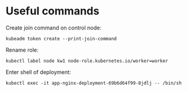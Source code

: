 # Useful commands

Create join command on control node:
```
kubeadm token create --print-join-command
```

Rename role:
```
kubectl label node kw1 node-role.kubernetes.io/worker=worker
```

Enter shell of deployment:
```
kubectl exec -it app-nginx-deployment-69b6d64f99-8jdlj -- /bin/sh
```
